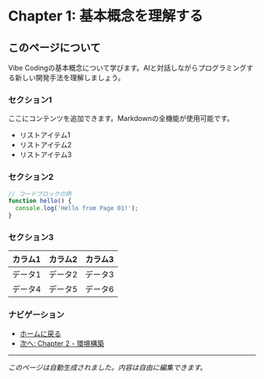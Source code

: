 # Chapter 1: 基本概念を理解する

## このページについて

Vibe Codingの基本概念について学びます。AIと対話しながらプログラミングする新しい開発手法を理解しましょう。

### セクション1

ここにコンテンツを追加できます。Markdownの全機能が使用可能です。

- リストアイテム1
- リストアイテム2
- リストアイテム3

### セクション2

```javascript
// コードブロックの例
function hello() {
  console.log('Hello from Page 01!');
}
```

### セクション3

| カラム1 | カラム2 | カラム3 |
|--------|--------|--------|
| データ1 | データ2 | データ3 |
| データ4 | データ5 | データ6 |

### ナビゲーション

- [ホームに戻る](/)
- [次へ: Chapter 2 - 環境構築](/docs/beginner/chapter02)

---

*このページは自動生成されました。内容は自由に編集できます。*
